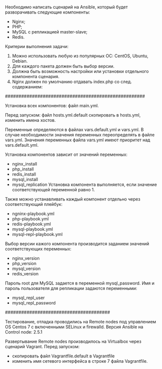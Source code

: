 Необходимо написать сценарий на Ansible, который будет разворачивать следующие компоненты:
- Nginx;
- PHP;
- MySQL с репликацией master-slave;
- Redis.

Критерии выполнения задачи:
1. Можно использовать любую из популярных ОС: CentOS, Ubuntu, Debian.
2. Для каждого пакета должен быть выбор версии.
3. Должна быть возможноcть настройки или установки отдельного компонента сценария.
4. Nginx должен по умолчанию отдавать index.php со след. содержанием: 
<?php phpinfo(); ?>

####################################################

Установка всех компонентов: файл main.yml.

Перед запуском: файл hosts.yml.default скопировать в hosts.yml, изменить имена хостов.

Переменные определяются в файлах vars.default.yml и vars.yml.
В случае необходимости значения переменных переопределять в файле vars.yml.
Значения переменных файла vars.yml имеют приоритет над vars.default.yml.

Установка компонентов зависит от значений переменных:
- nginx_install
- php_install
- redis_install
- mysql_install
- mysql_replication
Установка компонента выполняется, если значение соответствующей переменной равно 1.

Также можно устанавливать каждый компонент отдельно через соответствующий плейбук:
- ngninx-playbook.yml
- php-playbook.yml
- redis-playbook.yml
- mysql-playbook.yml
- mysql-repl-playbook.yml

Выбор версии кажого компонента производится заданием значений соответствующих переменных:
- nginx_version
- php_version
- mysql_version
- redis_version

Пароль root для MySQL задается в переменной mysql_password.
Имя и пароль пользователя для репликации задаются переменными:
- mysql_repl_user
- mysql_repl_password
 

#######################################

Тестирование, отладка проводились на Remote nodes под управлением OS Centos 7 с включенными SELinux и firewalld.
Версия Ansible на Control node: 2.5.1

Развертывание Remote nodes производилось на Virtualbox через сценарий Vagrant.
Перед запуском:
- скопировать файл Vagrantfile.default в Vagrantfile
- изменить имя сетевого интерфейса в строке 7 файла Vagrantfile.

